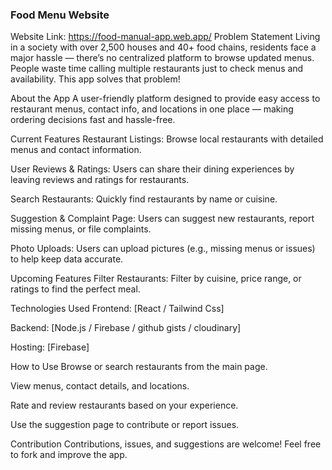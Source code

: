 ### Food Menu Website
Website Link: https://food-manual-app.web.app/
Problem Statement
Living in a society with over 2,500 houses and 40+ food chains, residents face a major hassle — there’s no centralized platform to browse updated menus. People waste time calling multiple restaurants just to check menus and availability. This app solves that problem!

About the App
A user-friendly platform designed to provide easy access to restaurant menus, contact info, and locations in one place — making ordering decisions fast and hassle-free.

Current Features
Restaurant Listings: Browse local restaurants with detailed menus and contact information.

User Reviews & Ratings: Users can share their dining experiences by leaving reviews and ratings for restaurants.

Search Restaurants: Quickly find restaurants by name or cuisine.

Suggestion & Complaint Page: Users can suggest new restaurants, report missing menus, or file complaints.

Photo Uploads: Users can upload pictures (e.g., missing menus or issues) to help keep data accurate.

Upcoming Features
Filter Restaurants: Filter by cuisine, price range, or ratings to find the perfect meal.

Technologies Used
Frontend: [React / Tailwind Css]

Backend: [Node.js / Firebase / github gists / cloudinary]

Hosting: [Firebase]

How to Use
Browse or search restaurants from the main page.

View menus, contact details, and locations.

Rate and review restaurants based on your experience.

Use the suggestion page to contribute or report issues.

Contribution
Contributions, issues, and suggestions are welcome! Feel free to fork and improve the app.
